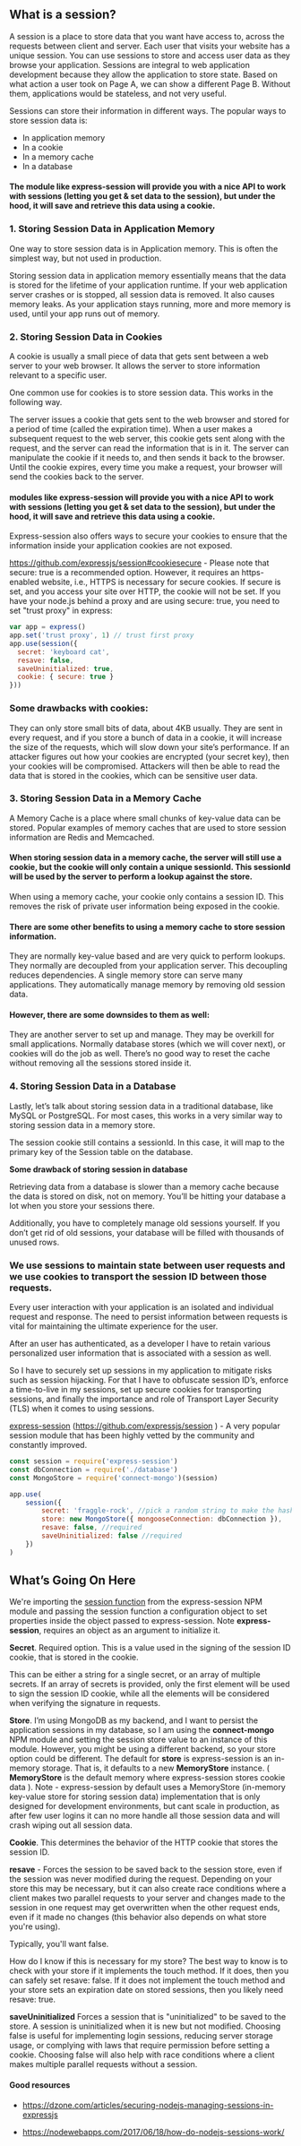 ## What is a session?

A session is a place to store data that you want have access to, across the requests between client and server. Each user that visits your website has a unique session.  You can use sessions to store and access user data as they browse your application. Sessions are integral to web application development because they allow the application to store state. Based on what action a user took on Page A, we can show a different Page B. Without them, applications would be stateless, and not very useful.

Sessions can store their information in different ways. The popular ways to store session data is:

- In application memory
- In a cookie
- In a memory cache
- In a database

#### The module like express-session will provide you with a nice API to work with sessions (letting you get & set data to the session), but under the hood, it will save and retrieve this data using a cookie.


### 1. Storing Session Data in Application Memory

One way to store session data is in Application memory. This is often the simplest way, but not used in production.

Storing session data in application memory essentially means that the data is stored for the lifetime of your application runtime. If your web application server crashes or is stopped, all session data is removed. It also causes memory leaks. As your application stays running, more and more memory is used, until your app runs out of memory.

### 2. Storing Session Data in Cookies

A cookie is usually a small piece of data that gets sent between a web server to your web browser. It allows the server to store information relevant to a specific user.

One common use for cookies is to store session data. This works in the following way.

The server issues a cookie that gets sent to the web browser and stored for a period of time (called the expiration time).
When a user makes a subsequent request to the web server, this cookie gets sent along with the request, and the server can read the information that is in it.
The server can manipulate the cookie if it needs to, and then sends it back to the browser.
Until the cookie expires, every time you make a request, your browser will send the cookies back to the server.

#### modules like express-session will provide you with a nice API to work with sessions (letting you get & set data to the session), but under the hood, it will save and retrieve this data using a cookie.

Express-session also offers ways to secure your cookies to ensure that the information inside your application cookies are not exposed.

https://github.com/expressjs/session#cookiesecure  - Please note that secure: true is a recommended option. However, it requires an https-enabled website, i.e., HTTPS is necessary for secure cookies. If secure is set, and you access your site over HTTP, the cookie will not be set. If you have your node.js behind a proxy and are using secure: true, you need to set "trust proxy" in express:

```js
var app = express()
app.set('trust proxy', 1) // trust first proxy
app.use(session({
  secret: 'keyboard cat',
  resave: false,
  saveUninitialized: true,
  cookie: { secure: true }
}))
```

### Some drawbacks with cookies:

They can only store small bits of data, about 4KB usually.
They are sent in every request, and if you store a bunch of data in a cookie, it will increase the size of the requests, which will slow down your site’s performance.
If an attacker figures out how your cookies are encrypted (your secret key), then your cookies will be compromised. Attackers will then be able to read the data that is stored in the cookies, which can be sensitive user data.

### 3. Storing Session Data in a Memory Cache

A Memory Cache is a place where small chunks of key-value data can be stored. Popular examples of memory caches that are used to store session information are Redis and Memcached.

#### When storing session data in a memory cache, the server will still use a cookie, but the cookie will only contain a unique sessionId. This sessionId will be used by the server to perform a lookup against the store.


When using a memory cache, your cookie only contains a session ID. This removes the risk of private user information being exposed in the cookie.

#### There are some other benefits to using a memory cache to store session information.

They are normally key-value based and are very quick to perform lookups.
They normally are decoupled from your application server. This decoupling reduces dependencies.
A single memory store can serve many applications.
They automatically manage memory by removing old session data.

#### However, there are some downsides to them as well:

They are another server to set up and manage.
They may be overkill for small applications. Normally database stores (which we will cover next), or cookies will do the job as well.
There’s no good way to reset the cache without removing all the sessions stored inside it.

### 4. Storing Session Data in a Database

Lastly, let’s talk about storing session data in a traditional database, like MySQL or PostgreSQL. For most cases, this works in a very similar way to storing session data in a memory store.

The session cookie still contains a sessionId. In this case, it will map to the primary key of the Session table on the database.

**Some drawback of storing session in database**

Retrieving data from a database is slower than a memory cache because the data is stored on disk, not on memory. You’ll be hitting your database a lot when you store your sessions there.

Additionally, you have to completely manage old sessions yourself. If you don’t get rid of old sessions, your database will be filled with thousands of unused rows.


### We use sessions to maintain state between user requests and we use cookies to transport the session ID between those requests.

Every user interaction with your application is an isolated and individual request and response. The need to persist information between requests is vital for maintaining the ultimate experience for the user.

After an user has authenticated, as a developer I have to retain various personalized user information that is associated with a session as well.

So I have to securely set up sessions in my application to mitigate risks such as session hijacking. For that I have to obfuscate session ID’s, enforce a time-to-live in my sessions, set up secure cookies for transporting sessions, and finally the importance and role of Transport Layer Security (TLS) when it comes to using sessions.

[express-session](https://www.npmjs.com/package/express-session) (https://github.com/expressjs/session ) - A very popular session module that has been highly vetted by the community and constantly improved.

```js
const session = require('express-session')
const dbConnection = require('./database')
const MongoStore = require('connect-mongo')(session)

app.use(
	session({
		secret: 'fraggle-rock', //pick a random string to make the hash that is generated secure
		store: new MongoStore({ mongooseConnection: dbConnection }),
		resave: false, //required
		saveUninitialized: false //required
	})
)

```

## What’s Going On Here

We're importing the [session function](https://github.com/expressjs/session/blob/master/session/session.js#L24) from the express-session NPM module and passing the session function a configuration object to set properties inside the object passed to express-session. Note **express-session**, requires an object as an argument to initialize it.


**Secret**. Required option. This is a value used in the signing of the session ID cookie, that is stored in the cookie.

This can be either a string for a single secret, or an array of multiple secrets. If an array of secrets is provided, only the first element will be used to sign the session ID cookie, while all the elements will be considered when verifying the signature in requests.


**Store**. I’m using MongoDB as my backend, and I want to persist the application sessions in my database, so I am using the **connect-mongo** NPM module and setting the session store value to an instance of this module. However, you might be using a different backend, so your store option could be different. The default for **store** is express-session is an in-memory storage. That is, it defaults to a new **MemoryStore** instance. ( **MemoryStore** is the default memory where express-session stores cookie data  ). Note - express-session by default uses a MemoryStore (in-memory key-value store for storing session data) implementation that is only designed for development environments, but cant scale in production, as after few user logins it can no more handle all those session data and will crash wiping out all session data.

**Cookie**. This determines the behavior of the HTTP cookie that stores the session ID.

**resave** - Forces the session to be saved back to the session store, even if the session was never modified during the request. Depending on your store this may be necessary, but it can also create race conditions where a client makes two parallel requests to your server and changes made to the session in one request may get overwritten when the other request ends, even if it made no changes (this behavior also depends on what store you're using).


Typically, you'll want false.

How do I know if this is necessary for my store? The best way to know is to check with your store if it implements the touch method. If it does, then you can safely set resave: false. If it does not implement the touch method and your store sets an expiration date on stored sessions, then you likely need resave: true.

**saveUninitialized**
Forces a session that is "uninitialized" to be saved to the store. A session is uninitialized when it is new but not modified. Choosing false is useful for implementing login sessions, reducing server storage usage, or complying with laws that require permission before setting a cookie. Choosing false will also help with race conditions where a client makes multiple parallel requests without a session.




#### Good resources
 - https://dzone.com/articles/securing-nodejs-managing-sessions-in-expressjs

 - https://nodewebapps.com/2017/06/18/how-do-nodejs-sessions-work/